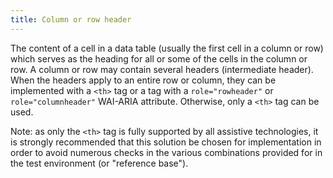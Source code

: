 ```yaml
---
title: Column or row header
---
```


The content of a cell in a data table (usually the first cell in a column or row) which serves as the heading for all or some of the cells in the column or row. A column or row may contain several headers (intermediate header). When the headers apply to an entire row or column, they can be implemented with a `<th>` tag or a tag with a `role="rowheader"` or `role="columnheader"` WAI-ARIA attribute. Otherwise, only a `<th>` tag can be used.

Note: as only the `<th>` tag is fully supported by all assistive technologies, it is strongly recommended that this solution be chosen for implementation in order to avoid numerous checks in the various combinations provided for in the test environment (or "reference base").
